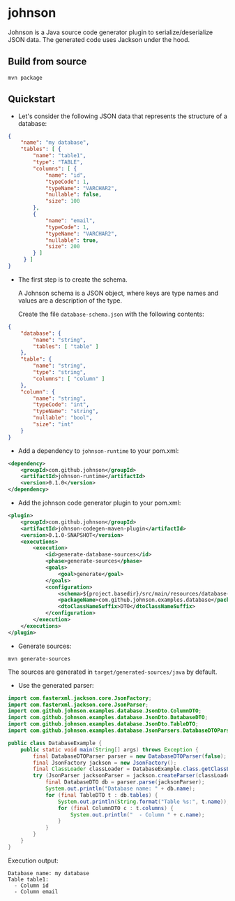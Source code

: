 # johnson
Johnson is a Java source code generator plugin to serialize/deserialize JSON data.
The generated code uses Jackson under the hood.

## Build from source
```
mvn package
```

## Quickstart
* Let's consider the following JSON data that represents the structure of a database:
```json
{
	"name": "my database",
	"tables": [ {
 		"name": "table1",
 		"type": "TABLE",
 		"columns": [ {
 			"name": "id",
 			"typeCode": 1,
 			"typeName": "VARCHAR2",
 			"nullable": false,
 			"size": 100
 		},
 		{
 			"name": "email",
 			"typeCode": 1,
 			"typeName": "VARCHAR2",
 			"nullable": true,
 			"size": 200
 		} ]
	 } ]
}
```

* The first step is to create the schema.

  A Johnson schema is a JSON object, where keys are type names and values are a description of the type.

  Create the file ```database-schema.json``` with the following contents:
```json
{
	"database": {
		"name": "string",
		"tables": [ "table" ]
	},
	"table": {
		"name": "string",
		"type": "string",
		"columns": [ "column" ]
	},
	"column": {
		"name": "string",
		"typeCode": "int",
		"typeName": "string",
		"nullable": "bool",
		"size": "int"
	}
}
```

* Add a dependency to ```johnson-runtime``` to your pom.xml:
```xml
<dependency>
    <groupId>com.github.johnson</groupId>
    <artifactId>johnson-runtime</artifactId>
    <version>0.1.0</version>
</dependency>
```

* Add the johnson code generator plugin to your pom.xml:
```xml
<plugin>
    <groupId>com.github.johnson</groupId>
    <artifactId>johnson-codegen-maven-plugin</artifactId>
    <version>0.1.0-SNAPSHOT</version>
    <executions>
        <execution>
            <id>generate-database-sources</id>
            <phase>generate-sources</phase>
            <goals>
                <goal>generate</goal>
            </goals>
            <configuration>
                <schema>${project.basedir}/src/main/resources/database-schema.json</schema>
                <packageName>com.github.johnson.examples.database</packageName>
                <dtoClassNameSuffix>DTO</dtoClassNameSuffix>
            </configuration>
        </execution>
    </executions>
</plugin>
```
* Generate sources:
```
mvn generate-sources
```

The sources are generated in ```target/generated-sources/java``` by default.

* Use the generated parser:
```java
import com.fasterxml.jackson.core.JsonFactory;
import com.fasterxml.jackson.core.JsonParser;
import com.github.johnson.examples.database.JsonDto.ColumnDTO;
import com.github.johnson.examples.database.JsonDto.DatabaseDTO;
import com.github.johnson.examples.database.JsonDto.TableDTO;
import com.github.johnson.examples.database.JsonParsers.DatabaseDTOParser;

public class DatabaseExample {
    public static void main(String[] args) throws Exception {
        final DatabaseDTOParser parser = new DatabaseDTOParser(false);
        final JsonFactory jackson = new JsonFactory();
        final ClassLoader classLoader = DatabaseExample.class.getClassLoader();
        try (JsonParser jacksonParser = jackson.createParser(classLoader.getResourceAsStream("database1.json"))) {
            final DatabaseDTO db = parser.parse(jacksonParser);
            System.out.println("Database name: " + db.name);
            for (final TableDTO t : db.tables) {
                System.out.println(String.format("Table %s:", t.name));
                for (final ColumnDTO c : t.columns) {
                    System.out.println("  - Column " + c.name);
                }
            }
        }
    }
}
```

Execution output:
```
Database name: my database
Table table1:
  - Column id
  - Column email
```
